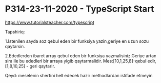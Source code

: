 # P314-23-11-2020 - TypeScript Start

https://www.tutorialsteacher.com/typescript

Tapshiriq:

1.Istenilen sayda soz qebul eden bir funksiya yazin,geriye en uzun sozu qaytarsin.

2.Ededlerden ibaret array qebul eden bir funksiya yazmalisiniz.Geriye artan sira ile bu ededleri bir arraya yigib qaytarmalidir. Mes:[10,1,25,8]-qebul edir, [1,8,10,25] - geri qaytarir.

Qeyd: meselenin shertini hell edecek hazir methodlardan istifade etmeyin

